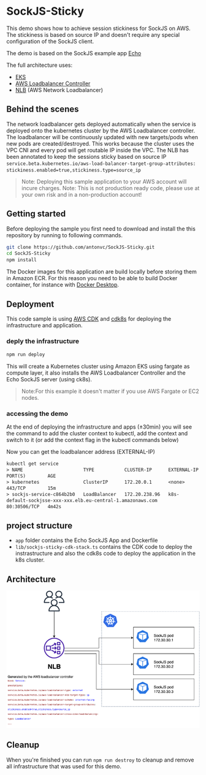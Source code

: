 # SockJS-Sticky
This demo shows how to achieve session stickiness for SockJS on AWS. 
The stickiness is based on source IP and doesn't require any special configuration of the SockJS client.

The demo is based on the SockJS example app [Echo](https://github.com/sockjs/sockjs-node/tree/main/examples/echo)

The full architecture uses:
- [EKS](https://docs.aws.amazon.com/eks/latest/userguide/what-is-eks.html)
- [AWS Loadbalancer Controller](https://docs.aws.amazon.com/eks/latest/userguide/aws-load-balancer-controller.html)
- [NLB](https://docs.aws.amazon.com/elasticloadbalancing/latest/network/introduction.html) (AWS Network Loadbalancer)

## Behind the scenes
The network loadbalancer gets deployed automatically when the service is deployed onto the kubernetes cluster by the AWS Loadbalancer controller. The loadbalancer will be continuously updated with new targets/pods when new pods are created/destroyed. This works because the cluster uses the VPC CNI and every pod will get routable IP inside the VPC. The NLB has been annotated to keep the sessions sticky based on source IP ```service.beta.kubernetes.io/aws-load-balancer-target-group-attributes: stickiness.enabled=true,stickiness.type=source_ip```

> Note: Deploying this sample application to your AWS account will incure charges.
> Note: This is not production ready code, please use at your own risk and in a non-production account!

## Getting started
Before deploying the sample you first need to download and install the this repository by running to following commands.

```sh
git clone https://github.com/antonvc/SockJS-Sticky.git
cd SockJS-Sticky
npm install
```

The Docker images for this application are build locally before storing them in Amazon ECR. For this reason you need to be able to build Docker container, for instance with [Docker Desktop](https://www.docker.com/products/docker-desktop).

## Deployment
This code sample is using [AWS CDK](https://docs.aws.amazon.com/cdk/latest/guide/home.html) and [cdk8s](https://cdk8s.io/) for deploying the infrastructure and application.

### deply the infrastructure
```sh
npm run deploy
```

This will create a Kubernetes cluster using Amazon EKS using fargate as compute layer, it also installs the AWS Loadbalancer Controller and the Echo SockJS server (using ck8s).
> Note:For this example it doesn't matter if you use AWS Fargate or EC2 nodes.

### accessing the demo
At the end of deploying the infrastructure and apps (±30min) you will see the command to add the cluster context to kubectl, add the context and switch to it (or add the context flag in the kubectl commands below)

Now you can get the loadbalancer address (EXTERNAL-IP)
```
kubectl get service
> NAME                      TYPE           CLUSTER-IP      EXTERNAL-IP                                                                       PORT(S)        AGE
> kubernetes                ClusterIP      172.20.0.1      <none>                                                                            443/TCP        15m
> sockjs-service-c864b2b0   LoadBalancer   172.20.238.96   k8s-default-sockjsse-xxx-xxx.elb.eu-central-1.amazonaws.com                       80:30506/TCP   4m42s

```

## project structure
- `app` folder contains the Echo SockJS App and Dockerfile
- `lib/sockjs-sticky-cdk-stack.ts` contains the CDK code to deploy the instrastructure and also the cdk8s code to deploy the application in the k8s cluster. 

## Architecture
![Architecture](app/architecture.png)

## Cleanup
When you're finished you can run `npm run destroy` to cleanup and remove all infrastructure that was used for this demo.
